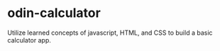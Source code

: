 # odin-calculator
Utilize learned concepts of javascript, HTML, and CSS to build a basic
calculator app.